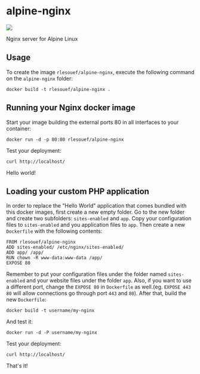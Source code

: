alpine-nginx
==================

[![](https://badge.imagelayers.io/rlesouef/alpine-redis:latest.svg)](https://imagelayers.io/?images=rlesouef/alpine-redis:latest 'Get your own badge on imagelayers.io')

Nginx server for Alpine Linux


Usage
-----

To create the image `rlesouef/alpine-nginx`, execute the following command on the `alpine-nginx` folder:

    docker build -t rlesouef/alpine-nginx .


Running your Nginx docker image
-------------------------------

Start your image building the external ports 80 in all interfaces to your container:

    docker run -d -p 80:80 rlesouef/alpine-nginx

Test your deployment:

    curl http://localhost/

Hello world!

Loading your custom PHP application
-----------------------------------

In order to replace the "Hello World" application that comes bundled with this docker images, first create a new empty folder. Go to the new folder and create two subfolders: `sites-enabled` and `app`. Copy your configuration files to `sites-enabled` and you application files to `app`. Then create a new `Dockerfile` with the following contents:

    FROM rlesouef/alpine-nginx
    ADD sites-enabled/ /etc/nginx/sites-enabled/
    ADD app/ /app/
    RUN chown -R www-data:www-data /app/
    EXPOSE 80

Remember to put your configuration files under the folder named `sites-enabled` and your website files under the folder `app`. Also, if you want to use a different port, change the `EXPOSE 80` in `Dockerfile` as well.(eg. `EXPOSE 443 80` will allow connections go through port `443` and `80`).
After that, build the new `Dockerfile`:

    docker build -t username/my-nginx

And test it:

    docker run -d -P username/my-nginx

Test your deployment:

    curl http://localhost/

That's it!
